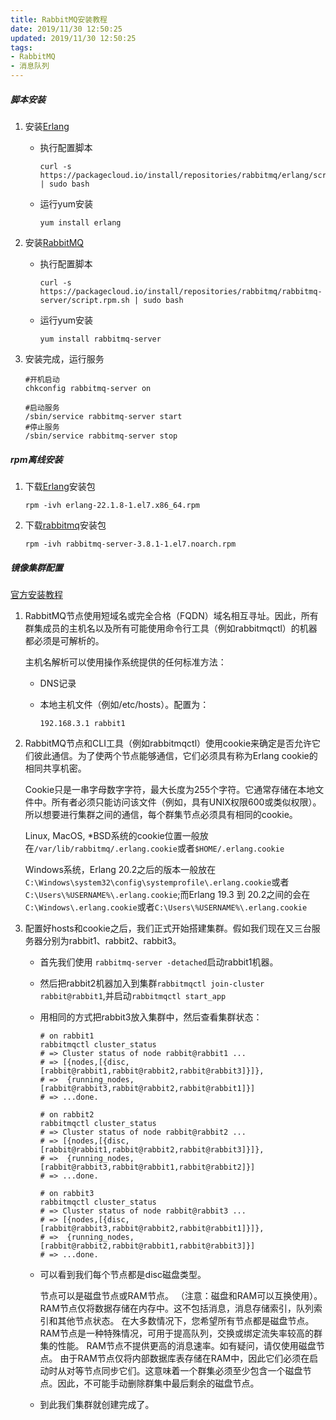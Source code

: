 ```yaml
---
title: RabbitMQ安装教程
date: 2019/11/30 12:50:25
updated: 2019/11/30 12:50:25
tags:
- RabbitMQ
- 消息队列
---
```


##### 脚本安装

1. 安装[Erlang](https://packagecloud.io/rabbitmq/erlang/install#bash-rpm)

   - 执行配置脚本

     ```shell
     curl -s https://packagecloud.io/install/repositories/rabbitmq/erlang/script.rpm.sh | sudo bash
     ```

   - 运行yum安装

     ```shell
     yum install erlang
     ```

   <!--more-->

2. 安装[RabbitMQ](https://packagecloud.io/rabbitmq/rabbitmq-server/install#bash-rpm)

   - 执行配置脚本

     ```shell
     curl -s https://packagecloud.io/install/repositories/rabbitmq/rabbitmq-server/script.rpm.sh | sudo bash
     ```

   - 运行yum安装

     ```shell
     yum install rabbitmq-server
     ```

3. 安装完成，运行服务

   ```shell
   #开机启动
   chkconfig rabbitmq-server on
   
   #启动服务
   /sbin/service rabbitmq-server start
   #停止服务
   /sbin/service rabbitmq-server stop
   ```

##### rpm离线安装

1. 下载[Erlang](https://bintray.com/rabbitmq-erlang/rpm/download_file?file_path=erlang%2F22%2Fel%2F7%2Fx86_64%2Ferlang-22.1.8-1.el7.x86_64.rpm)安装包

   ```shell
   rpm -ivh erlang-22.1.8-1.el7.x86_64.rpm
   ```

2. 下载[rabbitmq](https://github.com/rabbitmq/rabbitmq-server/releases/download/v3.8.1/rabbitmq-server-3.8.1-1.el7.noarch.rpm)安装包

   ```shell
   rpm -ivh rabbitmq-server-3.8.1-1.el7.noarch.rpm
   ```

   

##### 镜像集群配置

[官方安装教程](https://www.rabbitmq.com/clustering.html)

1. RabbitMQ节点使用短域名或完全合格（FQDN）域名相互寻址。因此，所有群集成员的主机名以及所有可能使用命令行工具（例如rabbitmqctl）的机器都必须是可解析的。

   主机名解析可以使用操作系统提供的任何标准方法：
   
      * DNS记录 
   
      * 本地主机文件（例如/etc/hosts）。配置为：
   
        ```
        192.168.3.1 rabbit1
        ```

2. RabbitMQ节点和CLI工具（例如rabbitmqctl）使用cookie来确定是否允许它们彼此通信。为了使两个节点能够通信，它们必须具有称为Erlang cookie的相同共享机密。

    Cookie只是一串字母数字字符，最大长度为255个字符。它通常存储在本地文件中。所有者必须只能访问该文件（例如，具有UNIX权限600或类似权限）。所以想要进行集群之间的通信，每个群集节点必须具有相同的cookie。
    
    Linux, MacOS, *BSD系统的cookie位置一般放在`/var/lib/rabbitmq/.erlang.cookie`或者`$HOME/.erlang.cookie`
    
    Windows系统，Erlang 20.2之后的版本一般放在`C:\Windows\system32\config\systemprofile\.erlang.cookie`或者`C:\Users\%USERNAME%\.erlang.cookie`;而Erlang 19.3 到 20.2之间的会在`C:\Windows\.erlang.cookie`或者`C:\Users\%USERNAME%\.erlang.cookie`

3. 配置好hosts和cookie之后，我们正式开始搭建集群。假如我们现在又三台服务器分别为rabbit1、rabbit2、rabbit3。

   - 首先我们使用 `rabbitmq-server -detached`启动rabbit1机器。

   - 然后把rabbit2机器加入到集群`rabbitmqctl join-cluster rabbit@rabbit1`,并启动`rabbitmqctl start_app`

   - 用相同的方式把rabbit3放入集群中，然后查看集群状态：

     ```shell
     # on rabbit1
     rabbitmqctl cluster_status
     # => Cluster status of node rabbit@rabbit1 ...
     # => [{nodes,[{disc,[rabbit@rabbit1,rabbit@rabbit2,rabbit@rabbit3]}]},
     # =>  {running_nodes,[rabbit@rabbit3,rabbit@rabbit2,rabbit@rabbit1]}]
     # => ...done.
     
     # on rabbit2
     rabbitmqctl cluster_status
     # => Cluster status of node rabbit@rabbit2 ...
     # => [{nodes,[{disc,[rabbit@rabbit1,rabbit@rabbit2,rabbit@rabbit3]}]},
     # =>  {running_nodes,[rabbit@rabbit3,rabbit@rabbit1,rabbit@rabbit2]}]
     # => ...done.
     
     # on rabbit3
     rabbitmqctl cluster_status
     # => Cluster status of node rabbit@rabbit3 ...
     # => [{nodes,[{disc,[rabbit@rabbit3,rabbit@rabbit2,rabbit@rabbit1]}]},
     # =>  {running_nodes,[rabbit@rabbit2,rabbit@rabbit1,rabbit@rabbit3]}]
     # => ...done.
     ```

   - 可以看到我们每个节点都是disc磁盘类型。

     节点可以是磁盘节点或RAM节点。 （注意：磁盘和RAM可以互换使用）。 RAM节点仅将数据存储在内存中。这不包括消息，消息存储索引，队列索引和其他节点状态。
     在大多数情况下，您希望所有节点都是磁盘节点。 RAM节点是一种特殊情况，可用于提高队列，交换或绑定流失率较高的群集的性能。 RAM节点不提供更高的消息速率。如有疑问，请仅使用磁盘节点。
     由于RAM节点仅将内部数据库表存储在RAM中，因此它们必须在启动时从对等节点同步它们。这意味着一个群集必须至少包含一个磁盘节点。因此，不可能手动删除群集中最后剩余的磁盘节点。

   - 到此我们集群就创建完成了。